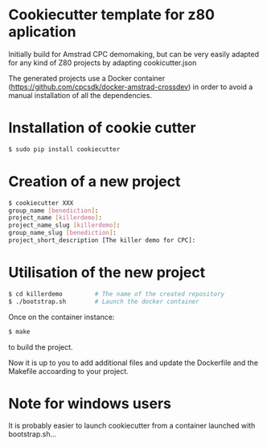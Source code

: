 # Cookiecutter template for z80 aplication

Initially build for Amstrad CPC demomaking, but can be very easily adapted for any kind of Z80 projects by adapting cookicutter.json

The generated projects use a Docker container (https://github.com/cpcsdk/docker-amstrad-crossdev) in order to avoid a manual installation of all the dependencies.


# Installation of cookie cutter
```bash
$ sudo pip install cookiecutter
```

# Creation of a new project
```bash
$ cookiecutter XXX
group_name [benediction]: 
project_name [killerdemo]: 
project_name_slug [killerdemo]: 
group_name_slug [benediction]: 
project_short_description [The killer demo for CPC]: 
```

# Utilisation of the new project

```bash
$ cd killerdemo 		# The name of the created repository
$ ./bootstrap.sh 		# Launch the docker container
```

Once on the container instance:
```bash
$ make 
```
to build the project.

Now it is up to you to add additional files and update the Dockerfile and the Makefile accoarding to your project.


# Note for windows users

It is probably easier to launch cookiecutter from a container launched with bootstrap.sh...
